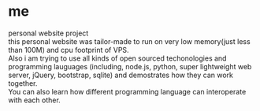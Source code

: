 me
==

personal website project
<br>
this personal website was tailor-made to run on very low memory(just less than 100M) and cpu footprint of VPS. <br>
Also i am trying to use all kinds of open sourced techonologies and programming lauguages (including, node.js, python, super lightweight web server, jQuery, bootstrap, sqlite) and demostrates how they can work together. 
<br>You can also learn how different programming language can interoperate with each other. 
